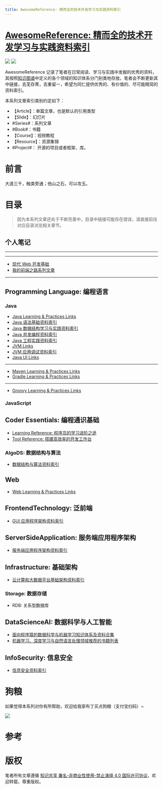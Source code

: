 ```yaml
---
title: AwesomeReference: 精而全的技术开发学习与实践资料索引
---
```


# [AwesomeReference: 精而全的技术开发学习与实践资料索引](https://github.com/wxyyxc1992/Awesome-Links)

![](https://parg.co/bDY) ![](https://parg.co/bDm)

AwesomeReference 记录了笔者在日常阅读、学习与实践中发掘的优秀的资料，其按照[知识图谱](https://parg.co/bwI)中定义的各个领域的知识体系分门别类地存放。笔者会不断更新其中链接，去芜存菁，去重留一，希望为同仁提供优秀的、有价值的、尽可能精简的资料索引。

本系列文章索引类别约定如下：

* 【Article】：单篇文章，也是默认的引用类型
* 【Slide】：幻灯片
* #Series#：系列文章
* #Book#：书籍
* 【Course】：视频教程
* 【Resource】：资源集锦
* #Project#： 开源的项目或者框架、库。

# 前言

大道三千，触类旁通；他山之石，可以攻玉。

# 目录

> 因为本系列文章还处于不断完善中，目录中链接可能存在错误，请直接前往对应目录浏览相关章节。

## 个人笔记

---

---

* [现代 Web 开发基础](https://parg.co/UHU)
* [我的前端之路系列文章](https://github.com/wxyyxc1992/Web-Development-And-Engineering-Practices/tree/master/My-Frontend-Road)

---

## Programming Language: 编程语言

### Java

* [Java  Learning & Practices Links](https://parg.co/bgv)
* [Java 语法基础资料索引](https://parg.co/bwa)
* [Java 数据结构学习与实践资料索引](https://parg.co/bw1)
* [Java 并发编程资料索引](https://parg.co/bwF)
* [Java 工程实践资料索引](https://parg.co/bw2)
* [JVM Links](https://parg.co/bwz)
* [JVM 应用调试资料索引](https://parg.co/bwT)
* [Java UI Links](https://parg.co/bwx)

---

* [Maven  Learning & Practices Links](https://parg.co/bwW)
* [Gradle  Learning & Practices Links](https://parg.co/bwg)

---

* [Groovy  Learning & Practices Links](https://parg.co/bwj)

### JavaScript

## Coder Essentials: 编程通识基础

* [Learning Reference: 程序员的学习进阶之途](https://parg.co/bw7)
* [Tool Reference: 搭建高效率的开发工作台](https://parg.co/bwD)

### AlgoDS: 数据结构与算法

* [数据结构与算法资料索引](https://parg.co/bwk)

## Web

* [Web  Learning & Practices Links](https://parg.co/b4T)

## FrontendTechnology: 泛前端

* [GUI 应用程序架构资料索引](https://parg.co/bt3)

## ServerSideApplication: 服务端应用程序架构

* [服务端应用程序架构资料索引](https://parg.co/UHb)

## Infrastructure: 基础架构

* [云计算和大数据平台基础架构资料索引](https://parg.co/UHH)

### Storage: 数据存储

* RDB: 关系型数据库

## DataScienceAI: 数据科学与人工智能

* [面向程序猿的数据科学与机器学习知识体系及资料合集](https://parg.co/bwn)
* [机器学习、深度学习与自然语言处理领域推荐的书籍列表](https://parg.co/bwB)

## InfoSecurity: 信息安全

* [信息安全资料索引](https://parg.co/bww)

# 狗粮

如果觉得本系列对你有所帮助，欢迎给我家布丁买点狗粮（支付宝扫码）~

![](https://github.com/wxyyxc1992/OSS/blob/master/2017/8/1/Buding.jpg?raw=true)

# 参考

# 版权

笔者所有文章遵循 [知识共享 署名-非商业性使用-禁止演绎 4.0 国际许可协议](https://creativecommons.org/licenses/by-nc-nd/4.0/deed.zh)，欢迎转载，尊重版权。
